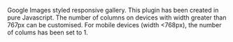 Google Images styled responsive gallery. This plugin has been created in pure Javascript. The number of columns on devices with width greater than 767px can be customised. For mobile devices (width <768px), the number of colums has been set to 1.